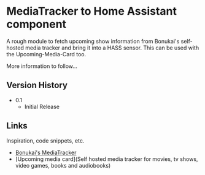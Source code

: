 # MediaTracker to Home Assistant component

A rough module to fetch upcoming show information from Bonukai's self-hosted media tracker and bring it into a HASS sensor. This can be used with the Upcoming-Media-Card too.

More information to follow...

## Version History

* 0.1
    * Initial Release

## Links

Inspiration, code snippets, etc.
* [Bonukai's MediaTracker](https://github.com/bonukai/MediaTracker)
* [Upcoming media card](Self hosted media tracker for movies, tv shows, video games, books and audiobooks)
